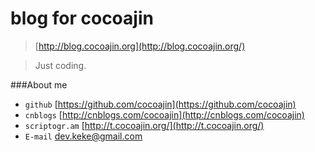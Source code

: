 blog for cocoajin
=================
> [http://blog.cocoajin.org](http://blog.cocoajin.org/)

> Just coding.

###About me

- `github` [https://github.com/cocoajin](https://github.com/cocoajin)
- `cnblogs` [http://cnblogs.com/cocoajin](http://cnblogs.com/cocoajin)
- `scriptogr.am` [http://t.cocoajin.org/](http://t.cocoajin.org/)
- `E-mail` dev.keke@gmail.com